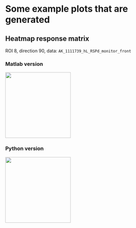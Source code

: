 # Some example plots that are generated

## Heatmap response matrix
ROI 8, direction 90, data: `AK_1111739_hL_RSPd_monitor_front`
### Matlab version
<img width="206" src="https://github.com/neuroinformatics-unit/load-suite2p/blob/dashboard-plots/docs/images/MATLAB%20heatmap%20response%20matrix.png">

### Python version
<img width="206" src="https://github.com/neuroinformatics-unit/load-suite2p/blob/dashboard-plots/docs/images/Python%20heatmap%20response%20matrix.png">

